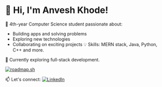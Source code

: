 
<!--
**MrSaltyFish/MrSaltyFish** is a ✨ _special_ ✨ repository because its `README.md` (this file) appears on your GitHub profile.
## Hi there 👋
Here are some ideas to get you started:

- 🔭 I’m currently working on ...
- 🌱 I’m currently learning ...
- 👯 I’m looking to collaborate on ...
- 🤔 I’m looking for help with ...
- 💬 Ask me about ...
- 📫 How to reach me: ...
- 😄 Pronouns: ...
- ⚡ Fun fact: ...
-->
# 👋 Hi, I'm Anvesh Khode!
🚀 4th-year Computer Science student passionate about:
- Building apps and solving problems
- Exploring new technologies
- Collaborating on exciting projects
💡 Skills: MERN stack, Java, Python, C++ and more.

🌱 Currently exploring full-stack development.

[![roadmap.sh](https://roadmap.sh/card/tall/671bbaee768f9ccdb08b633b?variant=dark&roadmaps=cpp%2Cdatastructures-and-algorithms%2Cfrontend%2Cjavascript)](https://roadmap.sh)

📫 Let's connect:
[![LinkedIn](https://img.shields.io/badge/LinkedIn-Connect-blue?style=for-the-badge&logo=linkedin)](https://www.linkedin.com/in/anvesh-khode/)
<!-- ![Top Langs](https://github-readme-stats.vercel.app/api/top-langs/?username=MrSaltyFish&hide=jupyter%20notebook&layout=compact&theme=radical) -->

<!-- [![MrSaltyFish's GitHub stats](https://github-readme-stats.vercel.app/api?username=MrSaltyFish)](https://github.com/MrSaltyFish/github-readme-stats) -->

